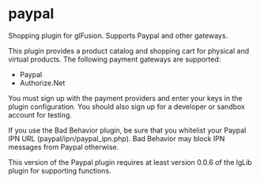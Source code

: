 paypal
======

Shopping plugin for glFusion. Supports Paypal and other gateways.

This plugin provides a product catalog and shopping cart for physical
and virtual products. The following payment gateways are supported:
- Paypal
- Authorize.Net

You must sign up with the payment providers and enter your keys in the
plugin configuration. You should also sign up for a developer or
sandbox account for testing.

If you use the Bad Behavior plugin, be sure that you whitelist your Paypal IPN
URL (paypal/ipn/paypal_ipn.php). Bad Behavior may block IPN messages from
Paypal otherwise.

This version of the Paypal plugin requires at least version 0.0.6 of
the lgLib plugin for supporting functions.

